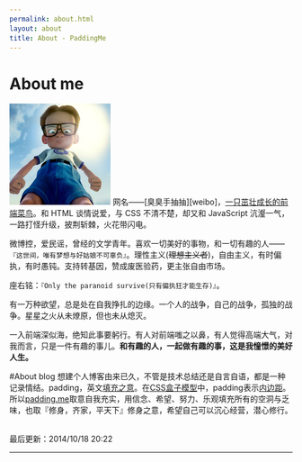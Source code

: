 ```yaml
---
permalink: about.html
layout: about
title: About - PaddingMe
---
```




# About me

<img src="/images/paddingme.jpg" class="inline-left" alt="Padding Me" />
网名——[臭臭手抽抽][weibo]，<a href="http://yuehu.io/padding-me" target="_blank">一只茁壮成长的前端菜鸟</a>。和 HTML 谈情说爱，与 CSS 不清不楚，却又和 JavaScript 沆瀣一气，一路打怪升级，披荆斩棘，火花带闪电。

微博控，爱民谣，曾经的文学青年。喜欢一切美好的事物，和一切有趣的人——`『这世间，唯有梦想与好姑娘不可辜负』`。理性主义(<del>理想主义者</del>)，自由主义，有时偏执，有时愚钝。支持转基因，赞成废医验药，更主张自由市场。

座右铭：`『Only the paranoid survive(只有偏执狂才能生存)』`。

有一万种欲望，总是处在自我挣扎的边缘。一个人的战争，自己的战争，孤独的战争。星星之火从未燎原，但也未从熄灭。

一入前端深似海，绝知此事要躬行。有人对前端嗤之以鼻，有人觉得高端大气，对我而言，只是一件有趣的事儿。**和有趣的人，一起做有趣的事，这是我憧憬的美好人生。**

#About blog
想建个人博客由来已久，不管是技术总结还是自言自语，都是一种记录情结。padding，英文[填充之意][paddingen]。在[CSS盒子模型][boxmodel]中，padding表示[内边距][padding]。所以[padding.me][padding.me]取意自我充实，用信念、希望、努力、乐观填充所有的空洞与乏味，也取『修身，齐家，平天下』修身之意，希望自己可以沉心经营，潜心修行。

<br>
最后更新：2014/10/18 20:22

[weibo]: http://weibo.com/yahoo2651
[boxmodel]: http://www.w3school.com.cn/css/css_boxmodel.asp
[paddingen]:http://dict.youdao.com/search?q=padding&keyfrom=dict.index
[padding]: http://www.w3school.com.cn/cssref/pr_padding.asp
[padding.me]:http://padding.me

---
